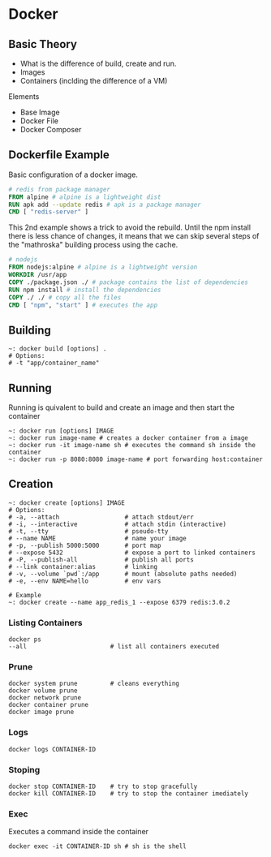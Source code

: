 # Docker

## Basic Theory
- What is the difference of build, create and run.
- Images
- Containers (inclding the difference of a VM)

Elements
- Base Image
- Docker File
- Docker Composer


## Dockerfile Example

Basic configuration of a docker image.

```dockerfile
# redis from package manager
FROM alpine # alpine is a lightweight dist
RUN apk add --update redis # apk is a package manager
CMD [ "redis-server" ]
```

This 2nd example shows a trick to avoid the rebuild. Until the npm install there is less chance of changes, it means that we can skip several steps of the "mathroska" building process using the cache.

```dockerfile
# nodejs 
FROM nodejs:alpine # alpine is a lightweight version
WORKDIR /usr/app
COPY ./package.json ./ # package contains the list of dependencies
RUN npm install # install the dependencies
COPY ./ ./ # copy all the files
CMD [ "npm", "start" ] # executes the app
```

## Building

```shell
~: docker build [options] .
# Options:
# -t "app/container_name"
```

## Running
Running is quivalent to build and create an image and then start the container
```shell
~: docker run [options] IMAGE
~: docker run image-name # creates a docker container from a image
~: docker run -it image-name sh # executes the command sh inside the container
~: docker run -p 8080:8080 image-name # port forwarding host:container
```

## Creation

```shell
~: docker create [options] IMAGE
# Options:
# -a, --attach               	# attach stdout/err
# -i, --interactive          	# attach stdin (interactive)
# -t, --tty                  	# pseudo-tty
# --name NAME            		# name your image
# -p, --publish 5000:5000    	# port map
# --expose 5432          		# expose a port to linked containers
# -P, --publish-all          	# publish all ports
# --link container:alias 		# linking
# -v, --volume `pwd`:/app    	# mount (absolute paths needed)
# -e, --env NAME=hello       	# env vars

# Example
~: docker create --name app_redis_1 --expose 6379 redis:3.0.2
```

### Listing Containers

```shell
docker ps 
--all 						# list all containers executed
```

### Prune

```shell
docker system prune 		# cleans everything
docker volume prune
docker network prune
docker container prune
docker image prune
```



### Logs

```shell
docker logs CONTAINER-ID
```

### Stoping

```shell
docker stop CONTAINER-ID 	# try to stop gracefully
docker kill CONTAINER-ID 	# try to stop the container imediately
```

### Exec

Executes a command inside the container

```shell
docker exec -it CONTAINER-ID sh # sh is the shell  
```

